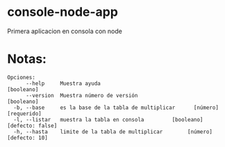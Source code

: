 # console-node-app

Primera aplicacion en consola con node

# Notas:

```
Opciones:
      --help     Muestra ayuda                                        [booleano]
      --version  Muestra número de versión                            [booleano]
  -b, --base     es la base de la tabla de multiplicar      [número] [requerido]
  -l, --listar   muestra la tabla en consola         [booleano] [defecto: false]
  -h, --hasta    limite de la tabla de multiplicar        [número] [defecto: 10]
```
